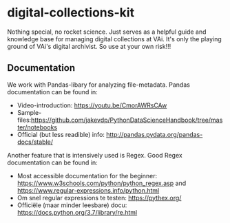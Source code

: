 # digital-collections-kit
Nothing special, no rocket science. Just serves as a helpful guide and knowledge base for managing digital collections at VAi.
It's only the playing ground of VAi's digital archivist. So use at your own risk!!!

## Documentation
We work with Pandas-libary for analyzing file-metadata. Pandas documentation can be found in:
* Video-introduction: https://youtu.be/CmorAWRsCAw
* Sample-files:https://github.com/jakevdp/PythonDataScienceHandbook/tree/master/notebooks
* Official (but less readible) info: http://pandas.pydata.org/pandas-docs/stable/

Another feature that is intensively used is Regex. Good Regex documentation can be found in:
* Most accessible documentation for the beginner: https://www.w3schools.com/python/python_regex.asp and https://www.regular-expressions.info/python.html
* Om snel regular expressions te testen: https://pythex.org/
* Officiële (maar minder leesbare) docu: https://docs.python.org/3.7/library/re.html
